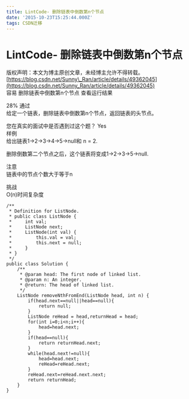 ```yaml
---
title: LintCode- 删除链表中倒数第n个节点
date: '2015-10-23T15:25:44.000Z'
tags: CSDN迁移
---
```


# LintCode- 删除链表中倒数第n个节点

版权声明：本文为博主原创文章，未经博主允许不得转载。 [https://blog.csdn.net/Sunny\_Ran/article/details/49362045](https://blog.csdn.net/Sunny_Ran/article/details/49362045)  
容易 删除链表中倒数第n个节点 查看运行结果

28% 通过  
给定一个链表，删除链表中倒数第n个节点，返回链表的头节点。

您在真实的面试中是否遇到过这个题？ Yes  
样例  
给出链表1-&gt;2-&gt;3-&gt;4-&gt;5-&gt;null和 n = 2.

删除倒数第二个节点之后，这个链表将变成1-&gt;2-&gt;3-&gt;5-&gt;null.

注意  
链表中的节点个数大于等于n

挑战  
O\(n\)时间复杂度

```text
/**
 * Definition for ListNode.
 * public class ListNode {
 *     int val;
 *     ListNode next;
 *     ListNode(int val) {
 *         this.val = val;
 *         this.next = null;
 *     }
 * }
 */ 
public class Solution {
    /**
     * @param head: The first node of linked list.
     * @param n: An integer.
     * @return: The head of linked list.
     */
    ListNode removeNthFromEnd(ListNode head, int n) {
        if(head.next==null||head==null){
            return null;
        }
        ListNode reHead = head,returnHead = head;
        for(int i=0;i<n;i++){
            head=head.next;
        }
        if(head==null){
            return returnHead.next;
        }
        while(head.next!=null){
            head=head.next;
            reHead=reHead.next;
        }
        reHead.next=reHead.next.next;
        return returnHead;
    }
}
```

